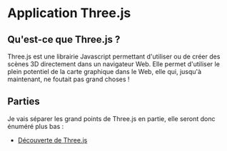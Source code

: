 # Application Three.js

## Qu'est-ce que Three.js ?
Three.js est une librairie Javascript permettant d'utiliser ou de créer des scènes 3D directement dans un navigateur Web.
Elle permet d'utiliser le plein potentiel de la carte graphique dans le Web, elle qui, jusqu'à maintenant, ne foutait pas grand choses !

## Parties
Je vais séparer les grand points de Three.js en partie, elle seront donc énuméré plus bas :

* [Découverte de Three.js](doc/DECOUVERTE.md)